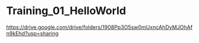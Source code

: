 # Training_01_HelloWorld
https://drive.google.com/drive/folders/1908Pp3O5sw0mUxncAhDyMJOhAfn9kEhd?usp=sharing
